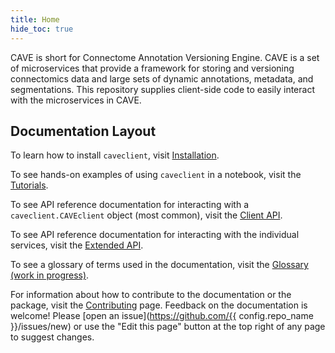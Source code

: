 ```yaml
---
title: Home
hide_toc: true
---
```


CAVE is short for Connectome Annotation Versioning Engine. CAVE is a set of microservices
that provide a framework for storing and versioning connectomics data and large sets of
dynamic annotations, metadata, and segmentations. This repository supplies client-side
code to easily interact with the microservices in CAVE.

## Documentation Layout

To learn how to install `caveclient`, visit [Installation](./installation.md).

To see hands-on examples of using `caveclient` in a notebook, visit the [Tutorials](./tutorials/index.md).

To see API reference documentation for interacting with a `caveclient.CAVEclient` object (most common),
visit the [Client API](./client_api/index.md).

To see API reference documentation for interacting with the individual services,
visit the [Extended API](./extended_api/index.md).

To see a glossary of terms used in the documentation, visit the [Glossary (work in progress)](./glossary.md).

For information about how to contribute to the documentation or the package, visit the [Contributing](./contributing.md) page.
Feedback on the documentation is welcome! Please [open an issue](https://github.com/{{ config.repo_name }}/issues/new) or
use the "Edit this page" button at the top right of any page to suggest changes.
